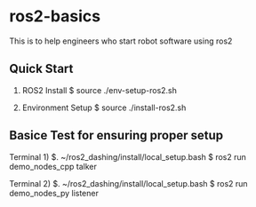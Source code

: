 # ros2-basics
This is to help engineers who start robot software using ros2


## Quick Start

1) ROS2 Install 
$ source ./env-setup-ros2.sh

2) Environment Setup 
$ source ./install-ros2.sh


## Basice Test for ensuring proper setup

Terminal 1)
$. ~/ros2_dashing/install/local_setup.bash
$ ros2 run demo_nodes_cpp talker

Terminal 2)
$. ~/ros2_dashing/install/local_setup.bash
$ ros2 run demo_nodes_py listener


